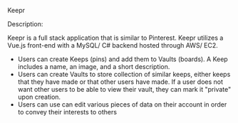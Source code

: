 Keepr

Description:

Keepr is a full stack application that is similar to Pinterest. Keepr utilizes a Vue.js front-end with a MySQL/ C# backend hosted through AWS/ EC2.

- Users can create Keeps (pins) and add them to Vaults (boards). A Keep includes a name, an image, and a short description.
- Users can create Vaults to store collection of similar keeps, either keeps that they have made or that other users have made. If a user does not want other users to be able to view
their vault, they can mark it "private" upon creation.
- Users can use can edit various pieces of data on their account in order to convey their interests to others
